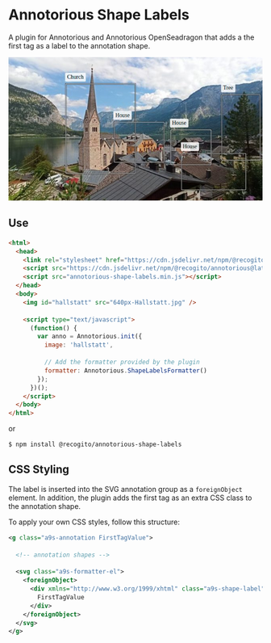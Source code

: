 # Annotorious Shape Labels

A plugin for Annotorious and Annotorious OpenSeadragon that adds a the first tag as a label
to the  annotation shape.

![Example screenshot](screenshot.jpg)

## Use

```html
<html>
  <head>
    <link rel="stylesheet" href="https://cdn.jsdelivr.net/npm/@recogito/annotorious@latest/dist/annotorious.min.css">
    <script src="https://cdn.jsdelivr.net/npm/@recogito/annotorious@latest/dist/annotorious.min.js"></script>
    <script src="annotorious-shape-labels.min.js"></script>
  </head>
  <body>
    <img id="hallstatt" src="640px-Hallstatt.jpg" />

    <script type="text/javascript">
      (function() {
        var anno = Annotorious.init({
          image: 'hallstatt',

          // Add the formatter provided by the plugin
          formatter: Annotorious.ShapeLabelsFormatter()
        });
      })();
    </script>
  </body>
</html>
```

or

```sh
$ npm install @recogito/annotorious-shape-labels
```

## CSS Styling

The label is inserted into the SVG annotation group as a `foreignObject` element. In addition, 
the plugin adds the first tag as an extra CSS class to the annotation shape.

To apply your own CSS styles, follow this structure:

```svg
<g class="a9s-annotation FirstTagValue">

  <!-- annotation shapes -->
  
  <svg class="a9s-formatter-el">
    <foreignObject>
      <div xmlns="http://www.w3.org/1999/xhtml" class="a9s-shape-label">
        FirstTagValue
      </div>
    </foreignObject>
  </svg>
</g>
```